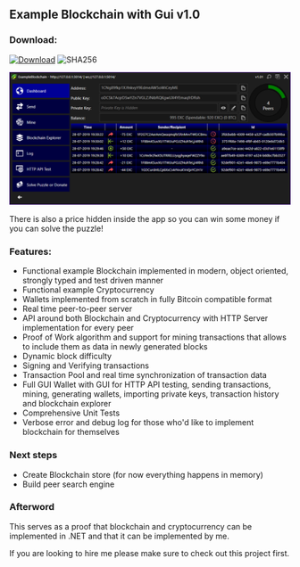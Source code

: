 ## Example Blockchain with Gui v1.0

### Download:

[![Download](https://img.shields.io/badge/Dwonload-BlockchainApp----v1.01.exe-darkblue)](https://github.com/rvnlord/ExampleBlockchainWithGui/releases/download/v1.01/BlockchainApp-v1.01.exe)
![SHA256](https://img.shields.io/badge/SHA256-645031BF0BD379B677540D5238906E84A483E21931C304B49F2590B8FC5C2CAA-darkgreen.svg)

   ![Interface](/Images/2019-07-28_193250.png?raw=true)

There is also a price hidden inside the app so you can win some money if you can solve the puzzle!
   
### Features:

* Functional example Blockchain implemented in modern, object oriented, strongly typed and test driven manner
* Functional example Cryptocurrency
* Wallets implemented from scratch in fully Bitcoin compatible format
* Real time peer-to-peer server
* API around both Blockchain and Cryptocurrency with HTTP Server implementation for every peer
* Proof of Work algorithm and support for mining transactions that allows to include them as data in newly generated blocks
* Dynamic block difficulty
* Signing and Verifying transactions
* Transaction Pool and real time synchronization of transaction data
* Full GUI Wallet with GUI for HTTP API testing, sending transactions, mining, generating wallets, importing private keys, transaction history and blockchain explorer
* Comprehensive Unit Tests
* Verbose error and debug log for those who'd like to implement blockchain for themselves

### Next steps

* Create Blockchain store (for now everything happens in memory)
* Build peer search engine

### Afterword
This serves as a proof that blockchain and cryptocurrency can be implemented in .NET and that it can be implemented by me.

If you are looking to hire me please make sure to check out this project first.









